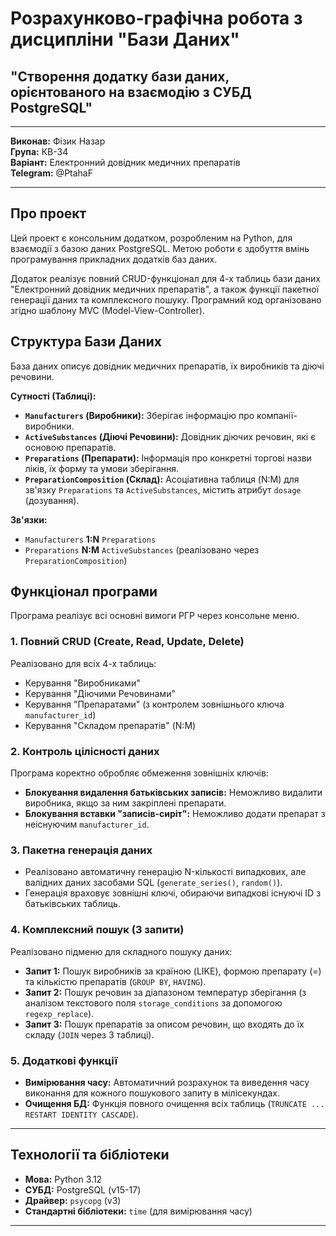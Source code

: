 # Розрахунково-графічна робота з дисципліни "Бази Даних"

## "Створення додатку бази даних, орієнтованого на взаємодію з СУБД PostgreSQL"

---

**Виконав:** Фізик Назар  
**Група:** КВ-34  
**Варіант:** Електронний довідник медичних препаратів  
**Telegram:** @PtahaF

---

## Про проект

Цей проект є консольним додатком, розробленим на Python, для взаємодії з базою даних PostgreSQL. Метою роботи є здобуття вмінь програмування прикладних додатків баз даних.

Додаток реалізує повний CRUD-функціонал для 4-х таблиць бази даних "Електронний довідник медичних препаратів", а також функції пакетної генерації даних та комплексного пошуку. Програмний код організовано згідно шаблону MVC (Model-View-Controller).

## Структура Бази Даних

База даних описує довідник медичних препаратів, їх виробників та діючі речовини.

**Сутності (Таблиці):**
* **`Manufacturers` (Виробники):** Зберігає інформацію про компанії-виробники.
* **`ActiveSubstances` (Діючі Речовини):** Довідник діючих речовин, які є основою препаратів.
* **`Preparations` (Препарати):** Інформація про конкретні торгові назви ліків, їх форму та умови зберігання.
* **`PreparationComposition` (Склад):** Асоціативна таблиця (N:M) для зв'язку `Preparations` та `ActiveSubstances`, містить атрибут `dosage` (дозування).

**Зв'язки:**
* `Manufacturers` **1:N** `Preparations`
* `Preparations` **N:M** `ActiveSubstances` (реалізовано через `PreparationComposition`)

## Функціонал програми

Програма реалізує всі основні вимоги РГР через консольне меню.

### 1. Повний CRUD (Create, Read, Update, Delete)
Реалізовано для всіх 4-х таблиць:
* Керування "Виробниками"
* Керування "Діючими Речовинами"
* Керування "Препаратами" (з контролем зовнішнього ключа `manufacturer_id`)
* Керування "Складом препаратів" (N:M)

### 2. Контроль цілісності даних
Програма коректно обробляє обмеження зовнішніх ключів:
* **Блокування видалення батьківських записів:** Неможливо видалити виробника, якщо за ним закріплені препарати.
* **Блокування вставки "записів-сиріт":** Неможливо додати препарат з неіснуючим `manufacturer_id`.

### 3. Пакетна генерація даних
* Реалізовано автоматичну генерацію N-кількості випадкових, але валідних даних засобами SQL (`generate_series()`, `random()`).
* Генерація враховує зовнішні ключі, обираючи випадкові існуючі ID з батьківських таблиць.

### 4. Комплексний пошук (3 запити)
Реалізовано підменю для складного пошуку даних:
* **Запит 1:** Пошук виробників за країною (LIKE), формою препарату (=) та кількістю препаратів (`GROUP BY`, `HAVING`).
* **Запит 2:** Пошук речовин за діапазоном температур зберігання (з аналізом текстового поля `storage_conditions` за допомогою `regexp_replace`).
* **Запит 3:** Пошук препаратів за описом речовин, що входять до їх складу (`JOIN` через 3 таблиці).

### 5. Додаткові функції
* **Вимірювання часу:** Автоматичний розрахунок та виведення часу виконання для кожного пошукового запиту в мілісекундах.
* **Очищення БД:** Функція повного очищення всіх таблиць (`TRUNCATE ... RESTART IDENTITY CASCADE`).

---

## Технології та бібліотеки

* **Мова:** Python 3.12
* **СУБД:** PostgreSQL (v15-17)
* **Драйвер:** `psycopg` (v3)
* **Стандартні бібліотеки:** `time` (для вимірювання часу)

---